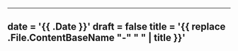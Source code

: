 ---
date = '{{ .Date }}'
draft = false
title = '{{ replace .File.ContentBaseName "-" " " | title }}'
---